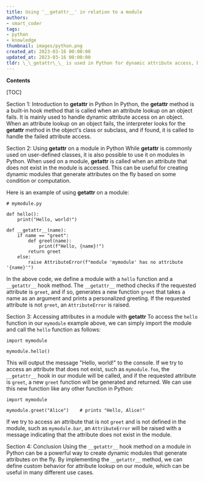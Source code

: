 ```yaml
---
title: Using '__getattr__' in relation to a module
authors:
- smart_coder
tags:
- python
- knowledge
thumbnail: images/python.png
created_at: 2023-03-16 00:00:00
updated_at: 2023-03-16 00:00:00
tldr: \_\_getattr\_\_ is used in Python for dynamic attribute access, but it cannot be used directly on modules because modules are already imported and their attributes are pre-defined.
---
```


**Contents**

[TOC]

Section 1: Introduction to __getattr__ in Python
In Python, the __getattr__ method is a built-in hook method that is called when an attribute lookup on an object fails. It is mainly used to handle dynamic attribute access on an object. When an attribute lookup on an object fails, the interpreter looks for the __getattr__ method in the object's class or subclass, and if found, it is called to handle the failed attribute access.

Section 2: Using __getattr__ on a module in Python
While __getattr__ is commonly used on user-defined classes, it is also possible to use it on modules in Python. When used on a module, __getattr__ is called when an attribute that does not exist in the module is accessed. This can be useful for creating dynamic modules that generate attributes on the fly based on some condition or computation.

Here is an example of using __getattr__ on a module:

```
# mymodule.py

def hello():
    print("Hello, world!")

def __getattr__(name):
    if name == "greet":
        def greet(name):
            print(f"Hello, {name}!")
        return greet
    else:
        raise AttributeError(f"module 'mymodule' has no attribute '{name}'")
```

In the above code, we define a module with a `hello` function and a `__getattr__` hook method. The `__getattr__` method checks if the requested attribute is `greet`, and if so, generates a new function `greet` that takes a name as an argument and prints a personalized greeting. If the requested attribute is not `greet`, an `AttributeError` is raised.

Section 3: Accessing attributes in a module with __getattr__
To access the `hello` function in our `mymodule` example above, we can simply import the module and call the `hello` function as follows:

```
import mymodule

mymodule.hello()
```

This will output the message "Hello, world!" to the console. If we try to access an attribute that does not exist, such as `mymodule.foo`, the `__getattr__` hook in our module will be called, and if the requested attribute is `greet`, a new `greet` function will be generated and returned. We can use this new function like any other function in Python:

```
import mymodule

mymodule.greet("Alice")    # prints "Hello, Alice!"
```

If we try to access an attribute that is not `greet` and is not defined in the module, such as `mymodule.bar`, an `AttributeError` will be raised with a message indicating that the attribute does not exist in the module.

Section 4: Conclusion
Using the `__getattr__` hook method on a module in Python can be a powerful way to create dynamic modules that generate attributes on the fly. By implementing the `__getattr__` method, we can define custom behavior for attribute lookup on our module, which can be useful in many different use cases.
